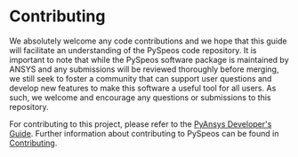 # Contributing

We absolutely welcome any code contributions and we hope that this
guide will facilitate an understanding of the PySpeos code
repository. It is important to note that while the PySpeos software
package is maintained by ANSYS and any submissions will be reviewed
thoroughly before merging, we still seek to foster a community that can
support user questions and develop new features to make this software
a useful tool for all users. As such, we welcome and encourage any
questions or submissions to this repository.

For contributing to this project, please refer to the [PyAnsys Developer's Guide].
Further information about contributing to PySpeos can be found in [Contributing].

[PyAnsys Developer's Guide]: https://dev.docs.pyansys.com/index.html
[Contributing]: https://speos.docs.pyansys.com/version/stable/contributing.html
